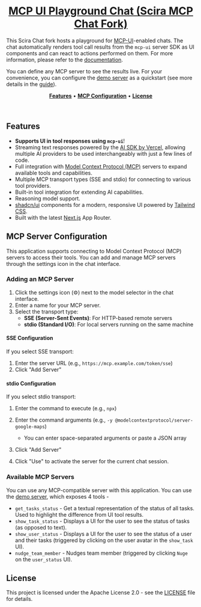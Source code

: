 <a href="https://mcp.scira.ai">
  <h1 align="center">MCP UI Playground Chat (Scira MCP Chat Fork)</h1>
</a>

<p align="center">

  This Scira Chat fork hosts a playground for [MCP-UI](https://github.com/idosal/mcp-ui)-enabled chats. The chat automatically renders tool call results from the `mcp-ui` server SDK as UI components and can react to actions performed on them. For more information, please refer to the [documentation](https://idosal.github.io/mcp-ui/).

  You can define any MCP server to see the results live. For your convenience, you can configure the [demo server](https://remote-mcp-server-authless.idosalomon.workers.dev/sse) as a quickstart (see more details in the [guide](https://github.com/idosal/mcp-ui?tab=readme-ov-file#-examples)).
</p>

<p align="center">
  <a href="#features"><strong>Features</strong></a> •
  <a href="#mcp-server-configuration"><strong>MCP Configuration</strong></a> •
  <a href="#license"><strong>License</strong></a>
</p>
<br/>

## Features

- **Supports UI in tool responses using `mcp-ui`**!
- Streaming text responses powered by the [AI SDK by Vercel](https://sdk.vercel.ai/docs), allowing multiple AI providers to be used interchangeably with just a few lines of code.
- Full integration with [Model Context Protocol (MCP)](https://modelcontextprotocol.io) servers to expand available tools and capabilities.
- Multiple MCP transport types (SSE and stdio) for connecting to various tool providers.
- Built-in tool integration for extending AI capabilities.
- Reasoning model support.
- [shadcn/ui](https://ui.shadcn.com/) components for a modern, responsive UI powered by [Tailwind CSS](https://tailwindcss.com).
- Built with the latest [Next.js](https://nextjs.org) App Router.

## MCP Server Configuration

This application supports connecting to Model Context Protocol (MCP) servers to access their tools. You can add and manage MCP servers through the settings icon in the chat interface.

### Adding an MCP Server

1. Click the settings icon (⚙️) next to the model selector in the chat interface.
2. Enter a name for your MCP server.
3. Select the transport type:
   - **SSE (Server-Sent Events)**: For HTTP-based remote servers
   - **stdio (Standard I/O)**: For local servers running on the same machine

#### SSE Configuration

If you select SSE transport:
1. Enter the server URL (e.g., `https://mcp.example.com/token/sse`)
2. Click "Add Server"

#### stdio Configuration

If you select stdio transport:
1. Enter the command to execute (e.g., `npx`)
2. Enter the command arguments (e.g., `-y @modelcontextprotocol/server-google-maps`)
   - You can enter space-separated arguments or paste a JSON array
3. Click "Add Server"

4. Click "Use" to activate the server for the current chat session.

### Available MCP Servers

You can use any MCP-compatible server with this application. You can use the [demo server](https://remote-mcp-server-authless.idosalomon.workers.dev/sse), which exposes 4 tools -
- `get_tasks_status` - Get a textual representation of the status of all tasks. Used to highlight the difference from UI tool results.
- `show_task_status` - Displays a UI for the user to see the status of tasks (as opposed to text).
- `show_user_status` - Displays a UI for the user to see the status of a user and their tasks (triggered by clicking on the user avatar in the `show_task` UI).
- `nudge_team_member` - Nudges team member (triggered by clicking `Nuge` on the `user_status` UI).

## License

This project is licensed under the Apache License 2.0 - see the [LICENSE](LICENSE) file for details.
